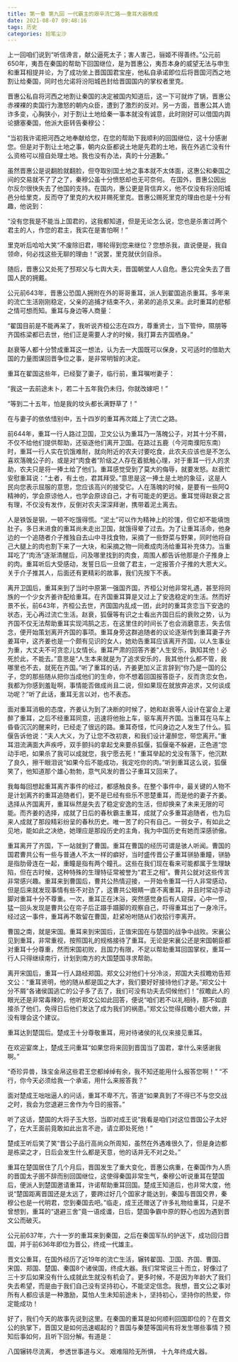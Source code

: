 ```yaml
---
title: 第一章 第九回 一代霸主的艰辛流亡路——重耳大器晚成
date: 2021-08-07 09:48:16
tags: 历史
categories: 拾笔尘沙
---
```

上一回咱们说到“听信谗言，献公逼死太子；害人害己，骊姬不得善终。”公元前650年，夷吾在秦国的帮助下回国继位，是为晋惠公，夷吾本身的威望无法与申生和重耳相提并论，为了成功坐上晋国国君宝座，他私自承诺即位后将晋国河西之地割让给秦国，同时也允诺将汾阳城邑封给晋国国内的掌权者里克。

晋惠公私自将河西之地割让秦国的决定被国内知道后，这一下可就炸了锅，晋惠公赤裸裸的卖国行为激怒的朝内众臣，遭到了激烈的反对。另一方面，晋惠公其人诡诈多变，心胸狭小，对于割让土地给秦一事本就没有诚意，此时刚好可以借国内舆论搪塞秦国，他派大臣转告秦穆公：

“当初我许诺把河西之地奉献给您，在您的帮助下我顺利的回国继位，这十分感谢您。但是对于割让土地之事，朝内众臣都说土地是先君的土地，我在外逃亡没有什么资格可以擅自处理土地。我也没有办法，真的十分道歉。”

虽然晋惠公是说翻脸就翻脸，但夺取别国土地之事本就不太体面，这惠公和秦国之间的交易就不了了之了，秦穆公虽十分愤怒却也无可奈何。
在国外，晋惠公因出尔反尔很快失去了他国的支持。在国内，惠公更是背信弃义，他不仅没有将汾阳城邑分给里克，反而夺了里克的大权并赐死里克。晋惠公赐死里克的理由也是十分有趣，他说到：

“没有您我是不能当上国君的，这我都知道，但是无论怎么说，您也是杀害过两个君主的人，作您的君主，我实在是害怕啊！”

里克听后哈哈大笑“不废除旧君，哪轮得到您来继位？您想杀我，直说便是，我自领命，何必找这些无聊的理由！”说罢，里克就伏剑自杀。

随后，晋惠公又处死了邳郑父与七舆大夫，晋国朝堂人人自危。惠公完全失去了晋国人民的拥戴。

公元前643年，晋惠公恐国人拥附在外的哥哥重耳，派人到翟国追杀重耳。多年来的流亡生活刚刚稳定，父亲的追捕才结束不久，弟弟的追杀又来。此时重耳的悲郁之情可想而知。重耳与身边等人商量：

“翟国目前是不能再呆了，我听说齐桓公志在四方，尊重贤士，当下管仲，隰朋等齐国栋梁都已去世，他们正是需要人才的时候，我打算去齐国栖身。”

赵衰等人都十分赞成重耳这一想法，认为去一大国既可以保身，又可适时的借助大国的力量图谋回晋争位之事，是非常明智的决定。

重耳在翟国这些年，已经娶了妻子，临行前，重耳嘱咐妻子：

“我这一去前途未卜，若二十五年我仍未归，你就改嫁吧！”

“等到二十五年，怕是我的坟头都长满野草了！”

在与妻子的依依惜别中，五十四岁的重耳再次踏上了流亡之路。

前644年，重耳一行人路过卫国，卫文公认为重耳乃一落魄公子，对其十分不屑，不仅不给他们提供帮助，还驱逐他们离开卫国。在路过五鹿（今河南濮阳东南）时，重耳一行人实在饥饿难耐，就向附近的农夫讨要吃食，此农夫应该也是不怎么喜欢落魄公子的，或是对“肉食者”阶级之人存在着抵触心理，对于重耳一行人的求助，农夫只是将一捧土给了他们。重耳感觉受到了莫大的侮辱，就要发怒。赵衰忙安慰重耳说：“土者，有土也，君其拜受。”意思是这一捧土是土地的象征，这是人民向您表示屈服的意思，您应该高兴的接受它。人在落魄的时候，是要有一些阿Q精神的，学会原谅他人，也学会原谅自己，才有可能走的更远。重耳觉得赵衰之言有理，不仅没有发作，反倒对农夫深深拜谢，携带着泥土离去。

人是铁饭是钢，一顿不吃饿得慌。“泥土”可以作为精神上的珍馐，但它却不能填饱肚子。多日未进食的重耳尚未走出卫国，就饿得晕了过去。为了让重耳活命，他身边的一个追随者介子推独自去山中寻找食物，采摘了一些野菜与野果，同时他将自己大腿上的肉也割下来了一大块，和采摘之物一同煮成肉汤给重耳补充体力。当重耳吃了“肉汤”逐渐清醒后，问及哪里找到的肉食，周围人都告诉他那是介子推身上的肉。重耳听后大受感动，发誓日后一旦做了君主，一定报答介子推的大恩大义。关于介子推其人，后面还有更精彩的故事，我们先按下不表。

离开卫国后，重耳来到了当时中原第一强国齐国，齐桓公对他非常礼遇，甚至将同族的一个少女齐姜许配给重耳。在齐国重耳算是又过上了安逸稳定的生活。然而好景不长，前643年，齐桓公去世，齐国国内乱成一团，此时的重耳贪恋当下安逸的状态，无心再过流亡生活。赵衰，狐偃等有识之士看出齐国日后的衰败之势，认为齐国不仅无法帮助重耳实现鸿鹄之志，在这里住的时间长了也会消磨意志，失去信念，便开始策划离开齐国的事项。重耳身旁这群追随者的议论逐渐传到重耳妻子齐姜耳中，这齐姜也是一个颇有见识的女人，她劝告重耳应该离开齐国，以人生事业为重，大丈夫不可贪恋儿女情长。重耳严肃的回答齐姜“人生安乐，孰知其他！必死於此，不能去。”意思是“人生本来就是为了追求安乐的，我其他什么都不管，我哪里也不去，就死在齐国。”听了重耳的话，齐姜更加义正言辞到“你乃是一国的公子，您的那些随从把你当成他们的生命，你不想着回国报答臣子，反而贪恋女色，我都为你感到羞耻啊，事情能否做成尚且二说，但如果现在就放弃追求，又何谈成功呢？”听了此话，重耳无言以对，也不表态。

面对重耳消极的态度，齐姜认为到了决断的时候了，她和赵衰等人设计在宴会上灌醉了重耳，之后不经重耳同意，迅速将他抬上车，驱车离开齐国。当重耳在马车上昏昏沉沉的醒来时，已经走了很远的路。重耳奇怪，忙问身边之人发生了什么。狐偃告诉他说：“夫人大义，为了让您不改初衷，和我们设计灌醉您，带您离开。”重耳泪流满面大声疾呼，双手颤抖的拿起戈来要杀狐偃，狐偃毫不躲避，正色道“您动手吧，如果杀了我可以成就您，我宁愿去死！”重耳举起的戈没有落下，他沉默了良久，擦干眼泪说“如果今后不能成功，我定吃你的肉。”听到重耳这么说，狐偃笑了，他知道那个雄心勃勃，意气风发的晋公子重耳又回来了。

我每每回想起重耳离齐事件的经过，都感触良多。在整个事件中，最关键的人物不是计划离齐的重耳追随者们，更不是已经有些乐不思楚重耳，而是他的妻子齐姜。选择从齐国离开，重耳纵然是失去了稳定安逸的生活，但却换来了未来无限的可能。而齐姜的选择，成就了日后的春秋霸主重耳，成就了众多重耳追随者，也为后来人成就了那段精彩纷呈的春秋历史。唯一苦了的只有自己。一弱女子，有如此之见地，能如此之决绝，她理应是那段历史的主角，我为中国历史有她而深感骄傲。

重耳离开了齐国，下一站就到了曹国。重耳在曹国的经历可谓是骇人听闻。曹国的国君曹共公有一些与普通人不太一样的癖好，当时盛传晋公子重耳骈胁重瞳，骈胁是指肋骨连在一起，重瞳是指有两个瞳孔。这些在我们现在看来可能都属于生理缺陷，但在古时候，这种特殊的生理特征常被誉为“君王之相”。曹共公就对这些传言非常感兴趣。重耳来到曹国后，曹共公热情迎接，一开始令重耳一行人非常感动，但是后来就发现事情有些不对劲了，这曹共公眼睛一直不离重耳，并且时常动手动脚对重耳十分不尊重。一次，重耳正在沐浴，突然感觉身后有人窥探，心中一惊，猛一回头发现是曹共公在帘子后正蹑手蹑脚的观察自己，吓得重耳出了一身冷汗。经过这一事件，重耳再不敢留在曹国，赶紧吩咐随从们收拾行李离开。

曹国之南，就是宋国。重耳来到宋国后，正值宋国在与楚国的战争中战败。宋襄公见到重耳，非常重视，按照国礼的规格接待了重耳。无论是宋襄公还是宋国朝臣都对重耳十分尊重，然而宋国初败，且国力有限，不足以帮助重耳回国掌权，重耳一行人只得继续南行，计划到南方的大国楚国寻求帮助。

离开宋国后，重耳一行人路经郑国。郑文公对他们十分冷淡，郑国大夫叔瞻劝告郑文公：“重耳贤明，他的随从都是国之大才，我们要好好接待他们才是。”郑文公十分不屑“各诸侯国逃亡的公子多了去了，我们可没有功夫去伺候他们！”叔瞻此人的眼光还是非常毒辣的，他听郑文公如此回答，便说“咱们若不以礼相待，那不如直接杀了他们，免得日后他们发达了成为我们的祸患。”郑文公觉得叔瞻小题大做，并没有理会这个建议。

重耳达到楚国后。楚成王十分尊敬重耳，用对待诸侯的礼仪来接见重耳。

在欢迎宴席上，楚成王问重耳“如果您将来回到晋国当了国君，拿什么来感谢我啊。”

“奇珍异兽，珠宝金帛这些君王您都绰绰有余，我不知还能用什么报答您啊！”
“不行，你今天必须给我一个承诺，用什么来报答我？”

面对楚成王咄咄逼人的问话，重耳不卑不亢，答道“如果真到了不得已不与您交战之时，我会为您退避三舍作为今日的报答。”

听了这话，楚国的大将子玉大怒，当即对成王说“我看是咱们对这位晋国公子太好了，在大王面前竟敢如此出言不逊，请立即处死他！”

楚成王听后笑了笑“晋公子品行高尚众所周知，虽然在外遇难很久了，但是身边都是栋梁之才，日后会发生什么都是天意，他的话并无不对之处。”

重耳在楚国居住了几个月后，晋国发生了重大变化，晋惠公病重，在秦国作为人质的晋国太子圉不辞而别回国继位，这使得秦国非常生气，秦穆公听说重耳在楚国后，便派人到楚国邀请重耳，许诺帮助重耳回国。楚成王知道后，也非常大度，他说“楚国距离晋国还是太远了，要跨过好几个国家才能达到，秦国与晋国交界，秦穆公也是一代明君，您到秦国去吧。”临走，成王还赠送了许多礼物给重耳，只是不曾想到，重耳的“退避三舍”竟一语成谶，日后，楚国争霸中原的野心也因为遇到晋文公而破灭。

公元前637年，六十一岁的重耳来到秦国，之后在秦国军队的护送下，成功回归晋国，并于前636年即位为晋公，终成一代雄主。

晋文公重耳，在国外经历了近19年的流亡生活，辗转翟国、卫国、齐国、曹国、宋国、郑国、楚国、秦国8个诸侯国，终成大器。我们常常说三十而立，好像过了三十岁后如果没有什么成就此生就没有机会了。更多时候，不是因为年龄大了我们失去希望，而是由于我们自己没有坚持初心，不能坚定信念。我想，晋文公之事对所有人都应该是一种激励，莫怕人生未知前途未卜，坚持初心，坚持你的热爱，你定能成功！

好了，我们今天的故事先说到这里。在秦国的重耳是如何顺利回国即位的？在晋文公的执掌下，晋国又是如何迅速崛起的？晋国与秦楚等国间有将发生哪些事情？预知后事如何，且听下回分解。有道是：

八国辗转尽流离，
参透世事道与义。
艰难阻险无所惧，
十九年终成大器。